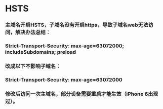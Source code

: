 # HSTS
### 主域名开启HSTS，子域名没有开启https，导致子域名web无法访问，解决办法总结：
### Strict-Transport-Security: max-age=63072000; includeSubdomains; preload
### 改成以下不影响子域名：
### Strict-Transport-Security: max-age=63072000
### 修改后访问一次主域名，部分设备需要重启才能生效（iPhone 6出现过）。

